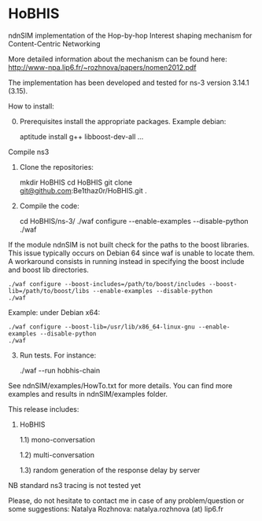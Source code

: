 HoBHIS
======

ndnSIM implementation of the Hop-by-hop Interest shaping mechanism for Content-Centric Networking

More detailed information about the mechanism can be found here:
http://www-npa.lip6.fr/~rozhnova/papers/nomen2012.pdf

The implementation has been developed and tested for ns-3 version 3.14.1 (3.15).

How to install:

0) Prerequisites install the appropriate packages. Example debian:
	
	aptitude install g++ libboost-dev-all ...

Compile ns3


1) Clone the repositories:

	mkdir HoBHIS
	cd HoBHIS
	git clone git@github.com:Be1thaz0r/HoBHIS.git .

2) Compile the code:

	cd HoBHIS/ns-3/
	./waf configure --enable-examples --disable-python
	./waf

If the module ndnSIM is not built check for the paths to the boost libraries.
This issue typically occurs on Debian 64 since waf is unable to locate them.
A workaround consists in running instead in specifying the boost include and boost lib directories.

	./waf configure --boost-includes=/path/to/boost/includes --boost-lib=/path/to/boost/libs --enable-examples --disable-python
	./waf

Example: under Debian x64:

	./waf configure --boost-lib=/usr/lib/x86_64-linux-gnu --enable-examples --disable-python
	./waf

3) Run tests. For instance:

	./waf --run hobhis-chain

See ndnSIM/examples/HowTo.txt for more details.
You can find more examples and results in ndnSIM/examples folder.

This release includes:

1) HoBHIS

	1.1) mono-conversation

	1.2) multi-conversation

	1.3) random generation of the response delay by server

NB standard ns3 tracing is not tested yet

Please, do not hesitate to contact me in case of any problem/question or some suggestions: Natalya Rozhnova: natalya.rozhnova (at) lip6.fr
